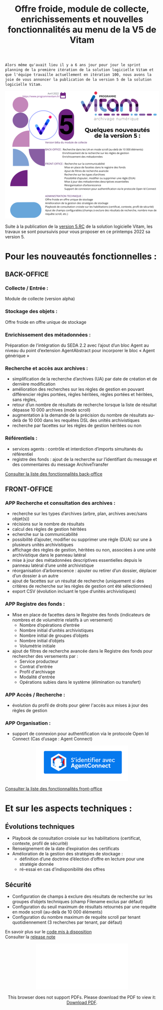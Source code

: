 ﻿---
layout: post
title: Offre froide, module de collecte, enrichissements et nouvelles fonctionnalités au menu de la V5 de Vitam
---

    Alors même qu'avait lieu il y a 6 ans jour pour jour le sprint planning de la première itération de la solution logicielle Vitam et que l'équipe travaille actuellement en itération 100, nous avons la joie de vous annoncer la publication de la version 5 de la solution logicielle Vitam.

![Logos](/public/images/v5-publication_58361219.png)

Suite à la publication de la [version 5.RC](http://www.programmevitam.fr/2021/12/03/Version-5-rc/) de la solution logicielle Vitam, les travaux se sont poursuivis pour vous proposer en ce printemps 2022 sa version 5.

# Pour les nouveautés fonctionnelles :
## BACK-OFFICE  
### Collecte / Entrée : 
Module de collecte (version alpha)
### Stockage des objets : 
Offre froide en offre unique de stockage
### Enrichissement des métadonnées : 
Préparation de l’intégration du SEDA 2.2 avec l’ajout d’un bloc Agent au niveau du point d’extension AgentAbstract pour incorporer le bloc « Agent générique »
### Recherche et accès aux archives : 
* simplification de la recherche d’archives (UA) par date de création et de dernière modification
* amélioration des recherches sur les règles de gestion en pouvant différencier règles portées, règles héritées, règles portées et héritées, sans règles,
* retour d’un nombre de résultats de recherche lorsque la liste de résultat dépasse 10 000 archives (mode scroll)
* augmentation à la demande de la précision du nombre de résultats au-delà de 10 000 dans les requêtes DSL des unités archivistiques
* recherche par facettes sur les règles de gestion héritées ou non
### Référentiels :
* services agents : contrôle et interdiction d’imports simultanés du référentiel
* registre des fonds : ajout de la recherche sur l’identifiant du message et des commentaires du message ArchiveTransfer

[Consulter la liste des fonctionnalités back-office](/public/images/202203_traitements_vitamV5_v0.1.jpg)

## FRONT-OFFICE
### APP Recherche et consultation des archives :
* recherche sur les types d’archives (arbre, plan, archives avec/sans objet(s))
* récisions sur le nombre de résultats
* calcul des règles de gestion héritées
* echerche sur la communicabilité
* possibilité d’ajouter, modifier ou supprimer une règle (DUA) sur une à plusieurs unités archivistiques
* affichage des règles de gestion, héritées ou non, associées à une unité archivistique dans le panneau latéral
* mise à jour des métadonnées descriptives essentielles depuis le panneau latéral d’une unité archivistique
* réorganisation d’arborescence : ajouter ou retirer d’un dossier, déplacer d’un dossier à un autre
* ajout de facettes sur un résultat de recherche (uniquement si des critères de recherche sur les règles de gestion ont été sélectionnées)
* export CSV (évolution incluant le type d’unités archivistiques)
### APP Registre des fonds :
* Mise en place de facettes dans le Registre des fonds (indicateurs de nombres et de volumétrie relatifs à un versement)
    * Nombre d’opérations d’entrée
    * Nombre initial d’unités archivistiques
    * Nombre initial de groupes d’objets
    * Nombre initial d’objets
    * Volumétrie initiale
* ajout de filtres de recherche avancée dans le Registre des fonds pour rechercher des versements par :
    * Service producteur
    * Contrat d'entrée
    * Profil d'archivage
    * Modalité d'entrée
    * Opérations subies dans le système (élimination ou transfert)
### APP Accès / Recherche :
* évolution du profil de droits pour gérer l'accès aux mises à jour des règles de gestion
### APP Organisation :
* support de connexion pour authentification via le protocole Open Id Connect (Cas d’usage : Agent Connect)

<p align="center">
<img src="/public/images/agentconnect.PNG" width="300px"/>
</p>

[Consulter la liste des fonctionnalités front-office](/public/images/V5_VitamUI_fonctionnalites_focus.jpg)

# Et sur les aspects techniques :
## Évolutions techniques
* Playbook de consultation croisée sur les habilitations (certificat, contexte, profil de sécurité)
* Renseignement de la date d’expiration des certificats
* Amélioration de la gestion des stratégies de stockage :
    * définition d’une doctrine d’élection d’offre en lecture pour une stratégie donnée
    * ré-essai en cas d’indisponibilité des offres
## Sécurité
* Configuration de champs à exclure des résultats de recherche sur les groupes d’objets techniques (champ Filename exclus par défaut)
* Configuration du seuil maximum de résultats retournés par une requête en mode scroll (au-delà de 10 000 éléments)
* Configuration du nombre maximum de requête scroll par tenant quotidiennement (3 recherches par tenant, par défaut) 

En savoir plus sur le [code mis à disposition](https://www.programmevitam.fr/pages/ressources/#touteversion)  
Consulter la [release note](/ressources/RefCourant/Release_notes_5.0_vdef.pdf)

<p style="text-align: center;">
<object data="/ressources/RefCourant/Release_notes_5.0_vdef.pdf" type="application/pdf" width="700px" height="600px">
    <embed src="/ressources/RefCourant/Release_notes_5.0_vdef.pdf" type="application/pdf">
        <p>This browser does not support PDFs. Please download the PDF to view it: <a href="/ressources/RefCourant/Release_notes_5.0_vdef.pdf">Download PDF</a>.</p>
    </embed>
</object>
</p>